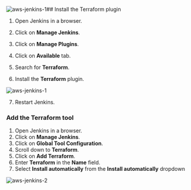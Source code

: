 ![aws-jenkins-1](https://github.com/mathesh-me/aws-ha-deployment-jenkins-terraform/assets/144098846/1338f6e4-93aa-40d3-9b96-7e998a7b4616)## Install the Terraform plugin

1. Open Jenkins in a browser.

2. Click on **Manage Jenkins**.

3. Click on **Manage Plugins**.

4. Click on **Available** tab.

5. Search for **Terraform**.

6. Install the **Terraform** plugin.

![aws-jenkins-1](https://github.com/mathesh-me/aws-ha-deployment-jenkins-terraform/assets/144098846/dffcfedb-82c2-440c-96b6-356e98cb97f7)

7. Restart Jenkins.

### Add the Terraform tool

1. Open Jenkins in a browser.
2. Click on **Manage Jenkins**.
3. Click on **Global Tool Configuration**.
4. Scroll down to **Terraform**.
5. Click on **Add Terraform**.
6. Enter **Terraform** in the **Name** field.
7. Select **Install automatically** from the **Install automatically** dropdown

![aws-jenkins-2](https://github.com/mathesh-me/aws-ha-deployment-jenkins-terraform/assets/144098846/ca727cff-d16a-4948-ac3c-1bc0b67a89ca)


   
